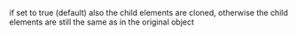 if set to true (default) also the child elements are cloned, otherwise the child elements are still the same as in the original object